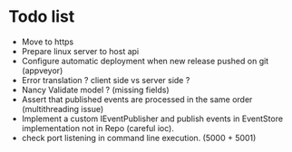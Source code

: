 # Todo list
- Move to https
- Prepare linux server to host api
- Configure automatic deployment when new release pushed on git (appveyor)
- Error translation ? client side vs server side ?
- Nancy Validate model ? (missing fields)
- Assert that published events are processed in the same order (multithreading issue)
- Implement a custom IEventPublisher and publish events in EventStore implementation not in Repo (careful ioc).
- check port listening in command line execution. (5000 + 5001)
